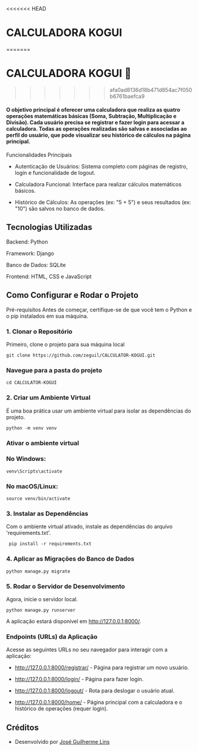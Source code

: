 
<<<<<<< HEAD
# CALCULADORA KOGUI 
=======
# CALCULADORA KOGUI 🧮
>>>>>>> afa0ad8136d18b471d854ac7f050b6761baefca9


#### O objetivo principal é oferecer uma calculadora que realiza as quatro operações matemáticas básicas (Soma, Subtração, Multiplicação e Divisão). Cada usuário precisa se registrar e fazer login para acessar a calculadora. Todas as operações realizadas são salvas e associadas ao perfil do usuário, que pode visualizar seu histórico de cálculos na página principal.

Funcionalidades Principais
- Autenticação de Usuários: Sistema completo com páginas de registro, login e funcionalidade de logout.

 - Calculadora Funcional: Interface para realizar cálculos matemáticos básicos.

 - Histórico de Cálculos: As operações (ex: "5 + 5") e seus resultados (ex: "10") são salvos no banco de dados.


## Tecnologias Utilizadas
Backend: Python

Framework: Django

Banco de Dados: SQLite

Frontend: HTML, CSS e JavaScript

## Como Configurar e Rodar o Projeto
Pré-requisitos
Antes de começar, certifique-se de que você tem o Python e o pip instalados em sua máquina.

### 1. Clonar o Repositório
Primeiro, clone o projeto para sua máquina local 

    git clone https://github.com/zeguil/CALCULATOR-KOGUI.git
### Navegue para a pasta do projeto
    cd CALCULATOR-KOGUI

### 2. Criar um Ambiente Virtual
É uma boa prática usar um ambiente virtual para isolar as dependências do projeto.

    python -m venv venv

### Ativar o ambiente virtual
### No Windows:

    venv\Scripts\activate

### No macOS/Linux:

    source venv/bin/activate

### 3. Instalar as Dependências
Com o ambiente virtual ativado, instale as dependências do arquivo 'requirements.txt'.


     pip install -r requirements.txt

### 4. Aplicar as Migrações do Banco de Dados

    python manage.py migrate


### 5. Rodar o Servidor de Desenvolvimento
Agora, inicie o servidor local.

    python manage.py runserver


A aplicação estará disponível em http://127.0.0.1:8000/.

### Endpoints (URLs) da Aplicação
Acesse as seguintes URLs no seu navegador para interagir com a aplicação:

- http://127.0.0.1:8000/registrar/ - Página para registrar um novo usuário.

- http://127.0.0.1:8000/login/ - Página para fazer login.

- http://127.0.0.1:8000/logout/ - Rota para deslogar o usuário atual.

- http://127.0.0.1:8000/home/ - Página principal com a calculadora e o histórico de operações (requer login).


## Créditos
- Desenvolvido por [José Guilherme Lins](https://github.com/zeguil)
